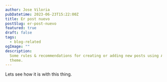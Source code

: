 ```yaml
---
author: Jose Viloria
pubDatetime: 2023-06-23T15:22:00Z
title: Er post nuevo
postSlug: er-post-nuevo
featured: true
draft: false
tags:
  - blog-related
ogImage: ""
description:
  Some rules & recommendations for creating or adding new posts using AstroPaper
  theme.
---
```


Lets see how it is with this thing.